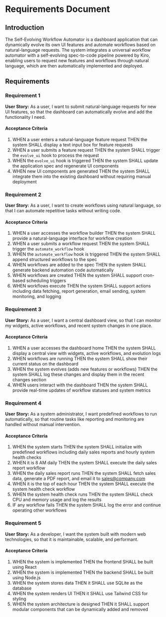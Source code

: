 # Requirements Document

## Introduction

The Self-Evolving Workflow Automator is a dashboard application that can dynamically evolve its own UI features and automate workflows based on natural-language requests. The system integrates a universal workflow automator with a self-evolving spec-to-code pipeline powered by Kiro, enabling users to request new features and workflows through natural language, which are then automatically implemented and deployed.

## Requirements

### Requirement 1

**User Story:** As a user, I want to submit natural-language requests for new UI features, so that the dashboard can automatically evolve and add the functionality I need.

#### Acceptance Criteria

1. WHEN a user enters a natural-language feature request THEN the system SHALL display a text input box for feature requests
2. WHEN a user submits a feature request THEN the system SHALL trigger the `evolve_ui` hook to process the request
3. WHEN the `evolve_ui` hook is triggered THEN the system SHALL update the application spec and regenerate UI components
4. WHEN new UI components are generated THEN the system SHALL integrate them into the existing dashboard without requiring manual deployment

### Requirement 2

**User Story:** As a user, I want to create workflows using natural language, so that I can automate repetitive tasks without writing code.

#### Acceptance Criteria

1. WHEN a user accesses the workflow builder THEN the system SHALL provide a natural-language interface for workflow creation
2. WHEN a user submits a workflow request THEN the system SHALL trigger the `automate_workflow` hook
3. WHEN the `automate_workflow` hook is triggered THEN the system SHALL append structured workflows to the spec
4. WHEN workflows are added to the spec THEN the system SHALL generate backend automation code automatically
5. WHEN workflows are created THEN the system SHALL support cron-based scheduling triggers
6. WHEN workflows execute THEN the system SHALL support actions including data fetching, report generation, email sending, system monitoring, and logging

### Requirement 3

**User Story:** As a user, I want a central dashboard view, so that I can monitor my widgets, active workflows, and recent system changes in one place.

#### Acceptance Criteria

1. WHEN a user accesses the dashboard home THEN the system SHALL display a central view with widgets, active workflows, and evolution logs
2. WHEN workflows are running THEN the system SHALL show their current status on the dashboard
3. WHEN the system evolves (adds new features or workflows) THEN the system SHALL log these changes and display them in the recent changes section
4. WHEN users interact with the dashboard THEN the system SHALL provide real-time updates of workflow statuses and system metrics

### Requirement 4

**User Story:** As a system administrator, I want predefined workflows to run automatically, so that routine tasks like reporting and monitoring are handled without manual intervention.

#### Acceptance Criteria

1. WHEN the system starts THEN the system SHALL initialize with predefined workflows including daily sales reports and hourly system health checks
2. WHEN it is 8 AM daily THEN the system SHALL execute the daily sales report workflow
3. WHEN the daily sales report runs THEN the system SHALL fetch sales data, generate a PDF report, and email it to sales@company.com
4. WHEN it is the top of each hour THEN the system SHALL execute the system health check workflow
5. WHEN the system health check runs THEN the system SHALL check CPU and memory usage and log the results
6. IF any workflow fails THEN the system SHALL log the error and continue operating other workflows

### Requirement 5

**User Story:** As a developer, I want the system built with modern web technologies, so that it is maintainable, scalable, and performant.

#### Acceptance Criteria

1. WHEN the system is implemented THEN the frontend SHALL be built using React
2. WHEN the system is implemented THEN the backend SHALL be built using Node.js
3. WHEN the system stores data THEN it SHALL use SQLite as the database
4. WHEN the system renders UI THEN it SHALL use Tailwind CSS for styling
5. WHEN the system architecture is designed THEN it SHALL support modular components that can be dynamically added and removed